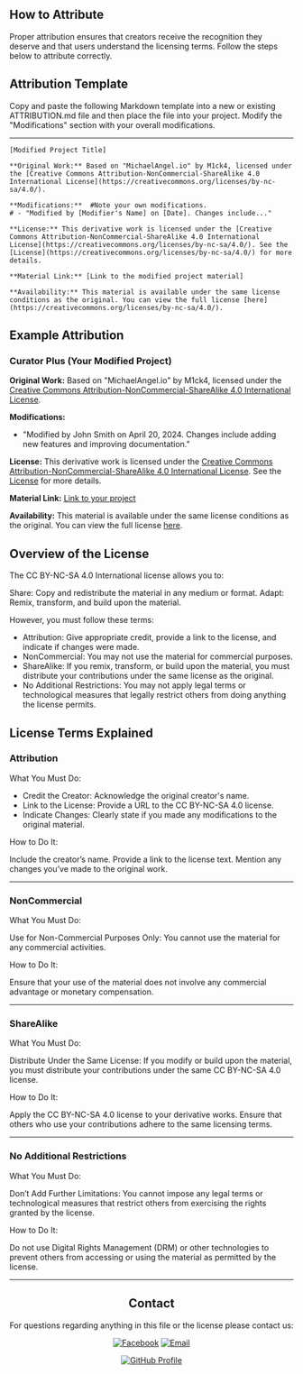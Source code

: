## How to Attribute

Proper attribution ensures that creators receive the recognition they deserve and that users understand the licensing terms. Follow the steps below to attribute correctly.

## Attribution Template

Copy and paste the following Markdown template into a new or existing ATTRIBUTION.md file and then place the file into your project. Modify the "Modifications" section with your overall modifications.

---

    [Modified Project Title]
    
    **Original Work:** Based on "MichaelAngel.io" by M1ck4, licensed under the [Creative Commons Attribution-NonCommercial-ShareAlike 4.0 International License](https://creativecommons.org/licenses/by-nc-sa/4.0/).

    **Modifications:**  #Note your own modifications.
    # - "Modified by [Modifier's Name] on [Date]. Changes include..."    

    **License:** This derivative work is licensed under the [Creative Commons Attribution-NonCommercial-ShareAlike 4.0 International License](https://creativecommons.org/licenses/by-nc-sa/4.0/). See the [License](https://creativecommons.org/licenses/by-nc-sa/4.0/) for more details.

    **Material Link:** [Link to the modified project material]

    **Availability:** This material is available under the same license conditions as the original. You can view the full license [here](https://creativecommons.org/licenses/by-nc-sa/4.0/).


## Example Attribution

### Curator Plus (Your Modified Project)

**Original Work:** Based on "MichaelAngel.io" by M1ck4, licensed under the [Creative Commons Attribution-NonCommercial-ShareAlike 4.0 International License](https://creativecommons.org/licenses/by-nc-sa/4.0/).

**Modifications:**  
- "Modified by John Smith on April 20, 2024. Changes include adding new features and improving documentation."

**License:** This derivative work is licensed under the [Creative Commons Attribution-NonCommercial-ShareAlike 4.0 International License](https://creativecommons.org/licenses/by-nc-sa/4.0/). See the [License](https://creativecommons.org/licenses/by-nc-sa/4.0/) for more details.

**Material Link:** [Link to your project](https://modifiedprojecturl.com/material)

**Availability:** This material is available under the same license conditions as the original. You can view the full license [here](https://creativecommons.org/licenses/by-nc-sa/4.0/).

## Overview of the License

The CC BY-NC-SA 4.0 International license allows you to:

Share: Copy and redistribute the material in any medium or format.
Adapt: Remix, transform, and build upon the material.

However, you must follow these terms:

-  Attribution: Give appropriate credit, provide a link to the license, and indicate if changes were made.
-  NonCommercial: You may not use the material for commercial purposes.
-  ShareAlike: If you remix, transform, or build upon the material, you must distribute your contributions under the same license as the original.
-  No Additional Restrictions: You may not apply legal terms or technological measures that legally restrict others from doing anything the license permits.

## License Terms Explained

### Attribution

What You Must Do:

-  Credit the Creator: Acknowledge the original creator's name.
-  Link to the License: Provide a URL to the CC BY-NC-SA 4.0 license.
-  Indicate Changes: Clearly state if you made any modifications to the original material.

How to Do It:

Include the creator’s name.
Provide a link to the license text.
Mention any changes you’ve made to the original work.

---

### NonCommercial

What You Must Do:

Use for Non-Commercial Purposes Only: You cannot use the material for any commercial activities.

How to Do It:

Ensure that your use of the material does not involve any commercial advantage or monetary compensation.

---

### ShareAlike

What You Must Do:

Distribute Under the Same License: If you modify or build upon the material, you must distribute your contributions under the same CC BY-NC-SA 4.0 license.

How to Do It:

Apply the CC BY-NC-SA 4.0 license to your derivative works.
Ensure that others who use your contributions adhere to the same licensing terms.

---

### No Additional Restrictions

What You Must Do:

Don’t Add Further Limitations: You cannot impose any legal terms or technological measures that restrict others from exercising the rights granted by the license.

How to Do It:

Do not use Digital Rights Management (DRM) or other technologies to prevent others from accessing or using the material as permitted by the license.

---
<div align="center">

## Contact

For questions regarding anything in this file or the license please contact us:
  
[![Facebook](https://img.shields.io/badge/Facebook-4267B2?logo=facebook&logoColor=white&style=for-the-badge)](https://www.facebook.com/profile.php?id=61566307182551)  [![Email](https://img.shields.io/badge/Email-Contact%20Us-blue?style=for-the-badge&logo=gmail&logoColor=white)](mailto:michaelangelo_io@protonmail.com)  

[![GitHub Profile](https://img.shields.io/badge/GitHub-Profile-181717?logo=github&logoColor=white&style=for-the-badge)](https://github.com/M1ck4)

</div>
